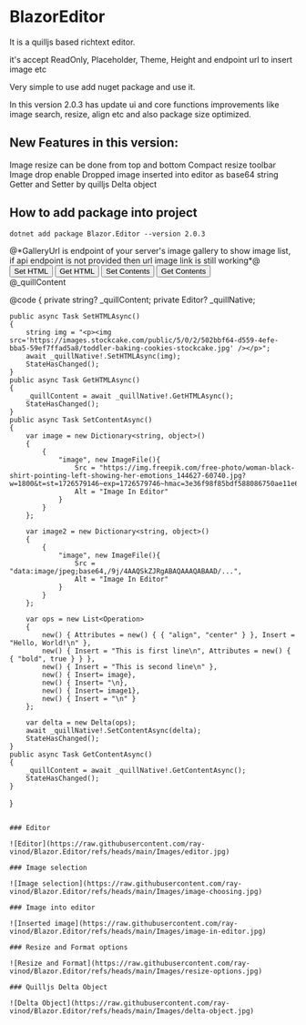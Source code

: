 # BlazorEditor

It is a quilljs based richtext editor.

it's accept ReadOnly, Placeholder, Theme, Height and endpoint url to insert image etc

Very simple to use add nuget package and use it.

In this version 2.0.3 has update ui and core functions improvements like image search, resize, align etc and also package size optimized.

## New Features in this version:

Image resize can be done from top and bottom
Compact resize toolbar
Image drop enable
Dropped image inserted into editor as base64 string
Getter and Setter by quilljs Delta object

## How to add package into project

```
dotnet add package Blazor.Editor --version 2.0.3
```

<div>
	@*GalleryUrl is endpoint of your server's image gallery to show image list, if api endpoint is not provided then url image link is still working*@
	<Editor @ref="@_quillNative" GalleryUrl="/api/images/gallery" />
</div>

<div>
	<button class="btn btn-primary" @onclick="SetHTMLAsync">Set HTML</button>
    <button class="btn btn-primary" @onclick="GetHTMLAsync">Get HTML</button>
	<button class="btn btn-primary" @onclick="SetContentAsync">Set Contents</button>
    <button class="btn btn-primary" @onclick="GetContentAsync">Get Contents</button>
</div>

<div>
	@_quillContent
</div>

@code {
	private string? _quillContent;
    private Editor? _quillNative;

    public async Task SetHTMLAsync()
    {
    	string img = "<p><img src='https://images.stockcake.com/public/5/0/2/502bbf64-d559-4efe-bba5-59ef7ffad5a8/toddler-baking-cookies-stockcake.jpg' /></p>";
    	await _quillNative!.SetHTMLAsync(img);
    	StateHasChanged();
    }
    public async Task GetHTMLAsync()
    {
    	_quillContent = await _quillNative!.GetHTMLAsync();
    	StateHasChanged();
    }
	public async Task SetContentAsync()
    {
    	var image = new Dictionary<string, object>()
    	{
    	    {
    	        "image", new ImageFile(){
    	            Src = "https://img.freepik.com/free-photo/woman-black-shirt-pointing-left-showing-her-emotions_144627-60740.jpg?w=1800&t=st=1726579146~exp=1726579746~hmac=3e36f98f85bdf588086750ae11e6d218f846b9f9e74ba0418bd1c92175ad09c3",
    	            Alt = "Image In Editor"
    	        }
    	    }
    	};

		var image2 = new Dictionary<string, object>()
    	{
    	    {
    	        "image", new ImageFile(){
    	            Src = "data:image/jpeg;base64,/9j/4AAQSkZJRgABAQAAAQABAAD/...",
    	            Alt = "Image In Editor"
    	        }
    	    }
    	};

		var ops = new List<Operation>
        {
            new() { Attributes = new() { { "align", "center" } }, Insert = "Hello, World!\n" },
            new() { Insert = "This is first line\n", Attributes = new() { { "bold", true } } },
            new() { Insert = "This is second line\n" },
            new() { Insert= image},
            new() { Insert= "\n},
            new() { Insert= image1},
            new() { Insert = "\n" }
        };

        var delta = new Delta(ops);
        await _quillNative!.SetContentAsync(delta);
        StateHasChanged();
	}
	public async Task GetContentAsync()
    {
        _quillContent = await _quillNative!.GetContentAsync();
        StateHasChanged();
    }
}
```

### Editor

![Editor](https://raw.githubusercontent.com/ray-vinod/Blazor.Editor/refs/heads/main/Images/editor.jpg)

### Image selection

![Image selection](https://raw.githubusercontent.com/ray-vinod/Blazor.Editor/refs/heads/main/Images/image-choosing.jpg)

### Image into editor

![Inserted image](https://raw.githubusercontent.com/ray-vinod/Blazor.Editor/refs/heads/main/Images/image-in-editor.jpg)

### Resize and Format options

![Resize and Format](https://raw.githubusercontent.com/ray-vinod/Blazor.Editor/refs/heads/main/Images/resize-options.jpg)

### Quilljs Delta Object

![Delta Object](https://raw.githubusercontent.com/ray-vinod/Blazor.Editor/refs/heads/main/Images/delta-object.jpg)
